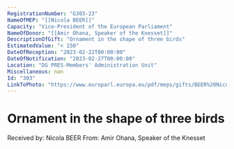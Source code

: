 ```yaml
---
RegistrationNumber: "G303-23"
NameOfMEP: "[[Nicola BEER]]"
Capacity: "Vice-President of the European Parliament"
NameOfDonor: "[[Amir Ohana, Speaker of the Knesset]]"
DescriptionOfGift: "Ornament in the shape of three birds"
EstimatedValue: "< 150"
DateOfReception: "2023-02-22T00:00:00"
DateOfNotification: "2023-02-27T00:00:00"
Location: "DG PRES-Members' Administration Unit"
Miscellaneous: nan
Id: "303"
LinkToPhoto: "https://www.europarl.europa.eu/pdf/meps/gifts/BEER%20Nicola_G303-23_1679660879087.jpg#"
---
```


# Ornament in the shape of three birds

Received by: Nicola BEER
From: Amir Ohana, Speaker of the Knesset

